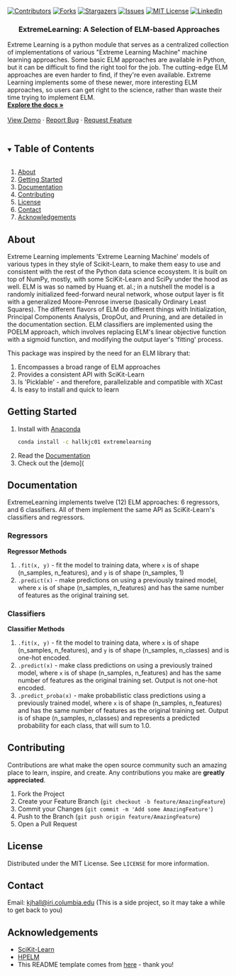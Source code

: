 <!--
*** This README comes from here: https://github.com/othneildrew/Best-README-Template/edit/master/BLANK_README.md - thanks ! 
-->



<!-- PROJECT SHIELDS -->
<!--
*** I'm using markdown "reference style" links for readability.
*** Reference links are enclosed in brackets [ ] instead of parentheses ( ).
*** See the bottom of this document for the declaration of the reference variables
*** for contributors-url, forks-url, etc. This is an optional, concise syntax you may use.
*** https://www.markdownguide.org/basic-syntax/#reference-style-links
-->
[![Contributors][contributors-shield]][contributors-url]
[![Forks][forks-shield]][forks-url]
[![Stargazers][stars-shield]][stars-url]
[![Issues][issues-shield]][issues-url]
[![MIT License][license-shield]][license-url]
[![LinkedIn][linkedin-shield]][linkedin-url]




<!-- PROJECT LOGO -->
<p align="center">
  <h3 align="center">ExtremeLearning: A Selection of ELM-based Approaches </h3>
  
  Extreme Learning is a python module that serves as a centralized collection of implementations of various "Extreme Learning Machine" machine learning approaches. Some basic ELM approaches are available in Python, but it can be difficult to find the right tool for the job. The cutting-edge ELM approaches are even harder to find, if they're even available. Extreme Learning implements some of these newer, more interesting ELM approaches, so users can get right to the science, rather than waste their time trying to implement ELM. 
    <br />
    <a href="#documentation"><strong>Explore the docs »</strong></a>
    <br />
    <br />
    <a href="https://github.com/kjhall01/extremelearning/blob/main/demo.ipynb">View Demo</a>
    ·
    <a href="https://github.com/kjhall01/extremelearning/issues">Report Bug</a>
    ·
    <a href="https://github.com/kjhall01/extremelearning/issues">Request Feature</a>
    </p>
</p>



<!-- TABLE OF CONTENTS -->
<details open="open">
  <summary><h2 style="display: inline-block">Table of Contents</h2></summary>
  <ol>
    <li><a href="#about">About</a></li>
    <li><a href="#getting-started">Getting Started</a></li>
    <li><a href="#documentation">Documentation</a></li>
    <li><a href="#contributing">Contributing</a></li>
    <li><a href="#license">License</a></li>
    <li><a href="#contact">Contact</a></li>
    <li><a href="#acknowledgements">Acknowledgements</a></li>
  </ol>
</details>


<!-- Why XCast -->
## About

Extreme Learning implements 'Extreme Learning Machine' models of various types in they style of Scikit-Learn, to make them easy to use and consistent with the rest of the Python data science ecosystem. It is built on top of NumPy, mostly, with some SciKit-Learn and SciPy under the hood as well. ELM is was so named by Huang et. al.; in a nutshell the model is a randomly initialized feed-forward neural network, whose output layer is fit with a generalized Moore-Penrose inverse (basically Ordinary Least Squares). The different flavors of ELM do different things with Initialization, Principal Components Analysis, DropOut, and Pruning, and are detailed in the documentation section. ELM classifiers are implemented using the POELM approach, which involves replacing ELM's linear objective function with a sigmoid function, and modifying the output layer's 'fitting' process. 

This package was inspired by the need for an ELM library that: 
1. Encompasses a broad range of ELM approaches 
2. Provides a consistent API with SciKit-Learn 
3. Is 'Picklable' - and therefore, parallelizable and compatible with XCast
4. Is easy to install and quick to learn




<!-- GETTING STARTED -->
## Getting Started

1. Install with [Anaconda](https://anaconda.org/)
   ```sh
   conda install -c hallkjc01 extremelearning
   ```
2. Read the [Documentation](https://github.com/kjhall01/extremelearning/)
3. Check out the [demo](


## Documentation 

ExtremeLearning implements twelve (12) ELM approaches: 6 regressors, and 6 classifiers. All of them implement the same API as SciKit-Learn's classifiers and regressors. 
### Regressors 
**Regressor Methods** 
1. ```.fit(x, y)``` - fit the model to training data, where ```x``` is of shape (n_samples, n_features), and ```y``` is of shape (n_samples, 1) 
2. ```.predict(x)``` - make predictions on using a previously trained model, where ```x``` is of shape (n_samples, n_features) and has the same number of features as the original training set. 



### Classifiers
**Classifier Methods**
1. ```.fit(x, y)``` - fit the model to training data, where ```x``` is of shape (n_samples, n_features), and ```y``` is of shape (n_samples, n_classes) and is one-hot encoded.  
2. ```.predict(x)``` - make class predictions on using a previously trained model, where ```x``` is of shape (n_samples, n_features) and has the same number of features as the original training set. Output is not one-hot encoded. 
3. ```.predict_proba(x)``` - make probabilistic class predictions using a previously trained model, where ```x``` is of shape (n_samples, n_features) and has the same number of features as the original training set. Output is of shape (n_samples, n_classes) and represents a predicted probability for each class, that will sum to 1.0. 



<!-- CONTRIBUTING -->
## Contributing

Contributions are what make the open source community such an amazing place to learn, inspire, and create. Any contributions you make are **greatly appreciated**.

1. Fork the Project
2. Create your Feature Branch (`git checkout -b feature/AmazingFeature`)
3. Commit your Changes (`git commit -m 'Add some AmazingFeature'`)
4. Push to the Branch (`git push origin feature/AmazingFeature`)
5. Open a Pull Request



<!-- LICENSE -->
## License

Distributed under the MIT License. See `LICENSE` for more information.

<!-- CONTACT -->
## Contact
Email: kjhall@iri.columbia.edu (This is a side project, so it may take a while to get back to you)

<!-- ACKNOWLEDGEMENTS -->
## Acknowledgements

* [SciKit-Learn](https://scikit-learn.org/stable/)
* [HPELM](https://hpelm.readthedocs.io/en/latest/)
* This README template comes from [here](https://github.com/othneildrew/Best-README-Template/edit/master/BLANK_README.md) - thank you!

<!-- MARKDOWN LINKS & IMAGES -->
<!-- https://www.markdownguide.org/basic-syntax/#reference-style-links -->
[contributors-shield]: https://img.shields.io/github/contributors/kjhall01/extremelearning.svg?style=for-the-badge
[contributors-url]: https://github.com/kjhall01/extremelearning/graphs/contributors
[forks-shield]: https://img.shields.io/github/forks/kjhall01/extremelearning.svg?style=for-the-badge
[forks-url]: https://github.com/kjhall01/extremelearning/network/members
[stars-shield]: https://img.shields.io/github/stars/kjhall01/extremelearning.svg?style=for-the-badge
[stars-url]: https://github.com/kjhall01/extremelearning/stargazers
[issues-shield]: https://img.shields.io/github/issues/kjhall01/extremelearning.svg?style=for-the-badge
[issues-url]: https://github.com/kjhall01/extremelearning/issues
[license-shield]: https://img.shields.io/github/license/kjhall01/extremelearning.svg?style=for-the-badge
[license-url]: https://github.com/kjhall01/extremelearning/blob/master/LICENSE
[linkedin-shield]: https://img.shields.io/badge/-LinkedIn-black.svg?style=for-the-badge&logo=linkedin&colorB=555
[linkedin-url]: https://linkedin.com/in/kjhall01
